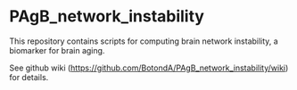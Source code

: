 # PAgB_network_instability
This repository contains scripts for computing brain network instability, a biomarker for brain aging.

See github wiki (https://github.com/BotondA/PAgB_network_instability/wiki) for details.
